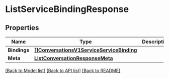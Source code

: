 # ListServiceBindingResponse

## Properties

Name | Type | Description | Notes
------------ | ------------- | ------------- | -------------
**Bindings** | [**[]ConversationsV1ServiceServiceBinding**](conversations.v1.service.service_binding.md) |  | [optional] 
**Meta** | [**ListConversationResponseMeta**](ListConversationResponse_meta.md) |  | [optional] 

[[Back to Model list]](../README.md#documentation-for-models) [[Back to API list]](../README.md#documentation-for-api-endpoints) [[Back to README]](../README.md)


